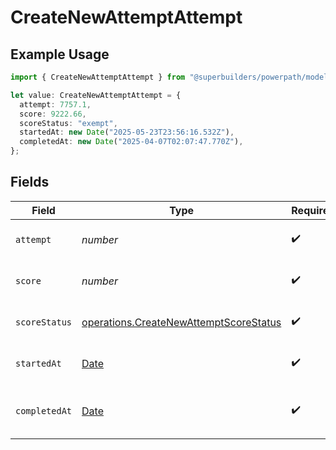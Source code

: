# CreateNewAttemptAttempt

## Example Usage

```typescript
import { CreateNewAttemptAttempt } from "@superbuilders/powerpath/models/operations";

let value: CreateNewAttemptAttempt = {
  attempt: 7757.1,
  score: 9222.66,
  scoreStatus: "exempt",
  startedAt: new Date("2025-05-23T23:56:16.532Z"),
  completedAt: new Date("2025-04-07T02:07:47.770Z"),
};
```

## Fields

| Field                                                                                            | Type                                                                                             | Required                                                                                         | Description                                                                                      |
| ------------------------------------------------------------------------------------------------ | ------------------------------------------------------------------------------------------------ | ------------------------------------------------------------------------------------------------ | ------------------------------------------------------------------------------------------------ |
| `attempt`                                                                                        | *number*                                                                                         | :heavy_check_mark:                                                                               | The attempt number                                                                               |
| `score`                                                                                          | *number*                                                                                         | :heavy_check_mark:                                                                               | The current score for this attempt                                                               |
| `scoreStatus`                                                                                    | [operations.CreateNewAttemptScoreStatus](../../models/operations/createnewattemptscorestatus.md) | :heavy_check_mark:                                                                               | The status of this attempt                                                                       |
| `startedAt`                                                                                      | [Date](https://developer.mozilla.org/en-US/docs/Web/JavaScript/Reference/Global_Objects/Date)    | :heavy_check_mark:                                                                               | When this attempt was started                                                                    |
| `completedAt`                                                                                    | [Date](https://developer.mozilla.org/en-US/docs/Web/JavaScript/Reference/Global_Objects/Date)    | :heavy_check_mark:                                                                               | When this attempt was completed                                                                  |
